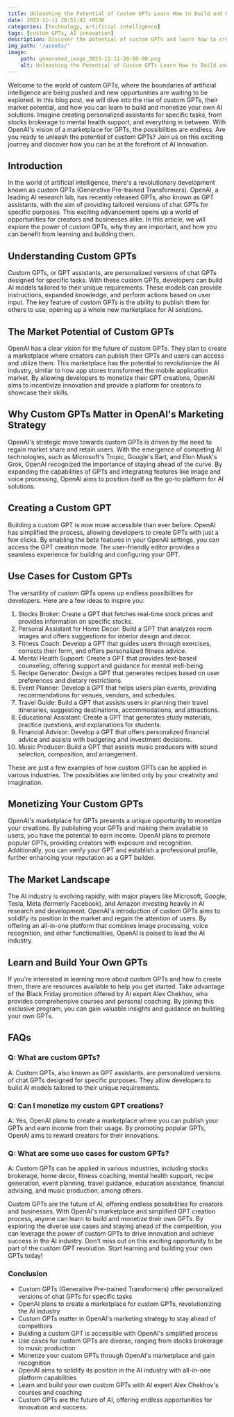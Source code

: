 ```yaml
---
title: Unleashing the Potential of Custom GPTs Learn How to Build and Monetize AI Solutions
date: 2023-11-11 20:51:43 +0530
categories: [technology, artificial intelligence]
tags: [custom GPTs, AI innovation]
description: Discover the potential of custom GPTs and learn how to create and use them. Explore benefits, market opportunities, and monetization strategies.
img_path: '/assets/'
image:
    path: generated_image_2023-11-11-20-50-00.png
    alt: Unleashing the Potential of Custom GPTs Learn How to Build and Monetize AI Solutions
---
```




Welcome to the world of custom GPTs, where the boundaries of artificial intelligence are being pushed and new opportunities are waiting to be explored. In this blog post, we will dive into the rise of custom GPTs, their market potential, and how you can learn to build and monetize your own AI solutions. Imagine creating personalized assistants for specific tasks, from stocks brokerage to mental health support, and everything in between. With OpenAI's vision of a marketplace for GPTs, the possibilities are endless. Are you ready to unleash the potential of custom GPTs? Join us on this exciting journey and discover how you can be at the forefront of AI innovation.


## Introduction
In the world of artificial intelligence, there's a revolutionary development known as custom GPTs (Generative Pre-trained Transformers). OpenAI, a leading AI research lab, has recently released GPTs, also known as GPT assistants, with the aim of providing tailored versions of chat GPTs for specific purposes. This exciting advancement opens up a world of opportunities for creators and businesses alike. In this article, we will explore the power of custom GPTs, why they are important, and how you can benefit from learning and building them.

## Understanding Custom GPTs
Custom GPTs, or GPT assistants, are personalized versions of chat GPTs designed for specific tasks. With these custom GPTs, developers can build AI models tailored to their unique requirements. These models can provide instructions, expanded knowledge, and perform actions based on user input. The key feature of custom GPTs is the ability to publish them for others to use, opening up a whole new marketplace for AI solutions.

## The Market Potential of Custom GPTs
OpenAI has a clear vision for the future of custom GPTs. They plan to create a marketplace where creators can publish their GPTs and users can access and utilize them. This marketplace has the potential to revolutionize the AI industry, similar to how app stores transformed the mobile application market. By allowing developers to monetize their GPT creations, OpenAI aims to incentivize innovation and provide a platform for creators to showcase their skills.

## Why Custom GPTs Matter in OpenAI's Marketing Strategy
OpenAI's strategic move towards custom GPTs is driven by the need to regain market share and retain users. With the emergence of competing AI technologies, such as Microsoft's Tropic, Google's Bart, and Elon Musk's Grok, OpenAI recognized the importance of staying ahead of the curve. By expanding the capabilities of GPTs and integrating features like image and voice processing, OpenAI aims to position itself as the go-to platform for AI solutions.

## Creating a Custom GPT
Building a custom GPT is now more accessible than ever before. OpenAI has simplified the process, allowing developers to create GPTs with just a few clicks. By enabling the beta features in your OpenAI settings, you can access the GPT creation mode. The user-friendly editor provides a seamless experience for building and configuring your GPT.

## Use Cases for Custom GPTs
The versatility of custom GPTs opens up endless possibilities for developers. Here are a few ideas to inspire you:

1. Stocks Broker: Create a GPT that fetches real-time stock prices and provides information on specific stocks.
2. Personal Assistant for Home Decor: Build a GPT that analyzes room images and offers suggestions for interior design and decor.
3. Fitness Coach: Develop a GPT that guides users through exercises, corrects their form, and offers personalized fitness advice.
4. Mental Health Support: Create a GPT that provides text-based counseling, offering support and guidance for mental well-being.
5. Recipe Generator: Design a GPT that generates recipes based on user preferences and dietary restrictions.
6. Event Planner: Develop a GPT that helps users plan events, providing recommendations for venues, vendors, and schedules.
7. Travel Guide: Build a GPT that assists users in planning their travel itineraries, suggesting destinations, accommodations, and attractions.
8. Educational Assistant: Create a GPT that generates study materials, practice questions, and explanations for students.
9. Financial Advisor: Develop a GPT that offers personalized financial advice and assists with budgeting and investment decisions.
10. Music Producer: Build a GPT that assists music producers with sound selection, composition, and arrangement.

These are just a few examples of how custom GPTs can be applied in various industries. The possibilities are limited only by your creativity and imagination.

## Monetizing Your Custom GPTs
OpenAI's marketplace for GPTs presents a unique opportunity to monetize your creations. By publishing your GPTs and making them available to users, you have the potential to earn income. OpenAI plans to promote popular GPTs, providing creators with exposure and recognition. Additionally, you can verify your GPT and establish a professional profile, further enhancing your reputation as a GPT builder.

## The Market Landscape
The AI industry is evolving rapidly, with major players like Microsoft, Google, Tesla, Meta (formerly Facebook), and Amazon investing heavily in AI research and development. OpenAI's introduction of custom GPTs aims to solidify its position in the market and regain the attention of users. By offering an all-in-one platform that combines image processing, voice recognition, and other functionalities, OpenAI is poised to lead the AI industry.

## Learn and Build Your Own GPTs
If you're interested in learning more about custom GPTs and how to create them, there are resources available to help you get started. Take advantage of the Black Friday promotion offered by AI expert Alex Chekhov, who provides comprehensive courses and personal coaching. By joining this exclusive program, you can gain valuable insights and guidance on building your own GPTs.


## FAQs

### Q: What are custom GPTs?
A: Custom GPTs, also known as GPT assistants, are personalized versions of chat GPTs designed for specific purposes. They allow developers to build AI models tailored to their unique requirements.

### Q: Can I monetize my custom GPT creations?
A: Yes, OpenAI plans to create a marketplace where you can publish your GPTs and earn income from their usage. By promoting popular GPTs, OpenAI aims to reward creators for their innovations.

### Q: What are some use cases for custom GPTs?
A: Custom GPTs can be applied in various industries, including stocks brokerage, home decor, fitness coaching, mental health support, recipe generation, event planning, travel guidance, education assistance, financial advising, and music production, among others.


Custom GPTs are the future of AI, offering endless possibilities for creators and businesses. With OpenAI's marketplace and simplified GPT creation process, anyone can learn to build and monetize their own GPTs. By exploring the diverse use cases and staying ahead of the competition, you can leverage the power of custom GPTs to drive innovation and achieve success in the AI industry. Don't miss out on this exciting opportunity to be part of the custom GPT revolution. Start learning and building your own GPTs today!

### Conclusion

- Custom GPTs (Generative Pre-trained Transformers) offer personalized versions of chat GPTs for specific tasks
- OpenAI plans to create a marketplace for custom GPTs, revolutionizing the AI industry
- Custom GPTs matter in OpenAI's marketing strategy to stay ahead of competitors
- Building a custom GPT is accessible with OpenAI's simplified process
- Use cases for custom GPTs are diverse, ranging from stocks brokerage to music production
- Monetize your custom GPTs through OpenAI's marketplace and gain recognition
- OpenAI aims to solidify its position in the AI industry with all-in-one platform capabilities
- Learn and build your own custom GPTs with AI expert Alex Chekhov's courses and coaching
- Custom GPTs are the future of AI, offering endless opportunities for innovation and success.
